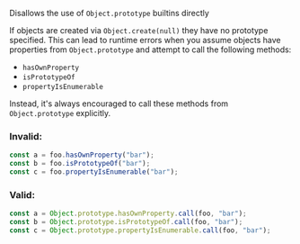 Disallows the use of `Object.prototype` builtins directly

If objects are created via `Object.create(null)` they have no prototype
specified. This can lead to runtime errors when you assume objects have
properties from `Object.prototype` and attempt to call the following methods:

- `hasOwnProperty`
- `isPrototypeOf`
- `propertyIsEnumerable`

Instead, it's always encouraged to call these methods from `Object.prototype`
explicitly.

### Invalid:

```typescript
const a = foo.hasOwnProperty("bar");
const b = foo.isPrototypeOf("bar");
const c = foo.propertyIsEnumerable("bar");
```

### Valid:

```typescript
const a = Object.prototype.hasOwnProperty.call(foo, "bar");
const b = Object.prototype.isPrototypeOf.call(foo, "bar");
const c = Object.prototype.propertyIsEnumerable.call(foo, "bar");
```
